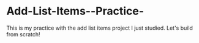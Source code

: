# Add-List-Items--Practice-

This is my practice with the add list items project I just studied. Let's build from scratch!
